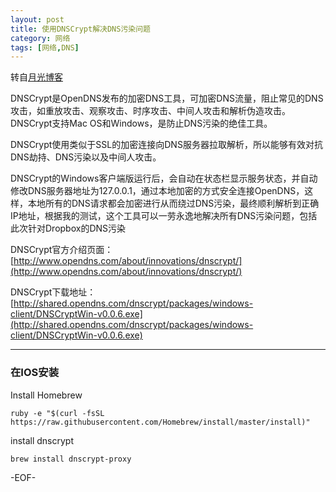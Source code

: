 ```yaml
---
layout: post
title: 使用DNSCrypt解决DNS污染问题
category: 网络
tags: [网络,DNS]
---
```


转自[月光博客](http://www.williamlong.info/archives/3890.html)

DNSCrypt是OpenDNS发布的加密DNS工具，可加密DNS流量，阻止常见的DNS攻击，如重放攻击、观察攻击、时序攻击、中间人攻击和解析伪造攻击。DNSCrypt支持Mac OS和Windows，是防止DNS污染的绝佳工具。

DNSCrypt使用类似于SSL的加密连接向DNS服务器拉取解析，所以能够有效对抗DNS劫持、DNS污染以及中间人攻击。

DNSCrypt的Windows客户端版运行后，会自动在状态栏显示服务状态，并自动修改DNS服务器地址为127.0.0.1，通过本地加密的方式安全连接OpenDNS，这样，本地所有的DNS请求都会加密进行从而绕过DNS污染，最终顺利解析到正确IP地址，根据我的测试，这个工具可以一劳永逸地解决所有DNS污染问题，包括此次针对Dropbox的DNS污染

DNSCrypt官方介绍页面：[http://www.opendns.com/about/innovations/dnscrypt/](http://www.opendns.com/about/innovations/dnscrypt/)

DNSCrypt下载地址：[http://shared.opendns.com/dnscrypt/packages/windows-client/DNSCryptWin-v0.0.6.exe](http://shared.opendns.com/dnscrypt/packages/windows-client/DNSCryptWin-v0.0.6.exe)

-----

### 在IOS安装

Install Homebrew

    ruby -e "$(curl -fsSL https://raw.githubusercontent.com/Homebrew/install/master/install)"

install dnscrypt

    brew install dnscrypt-proxy

-EOF-
